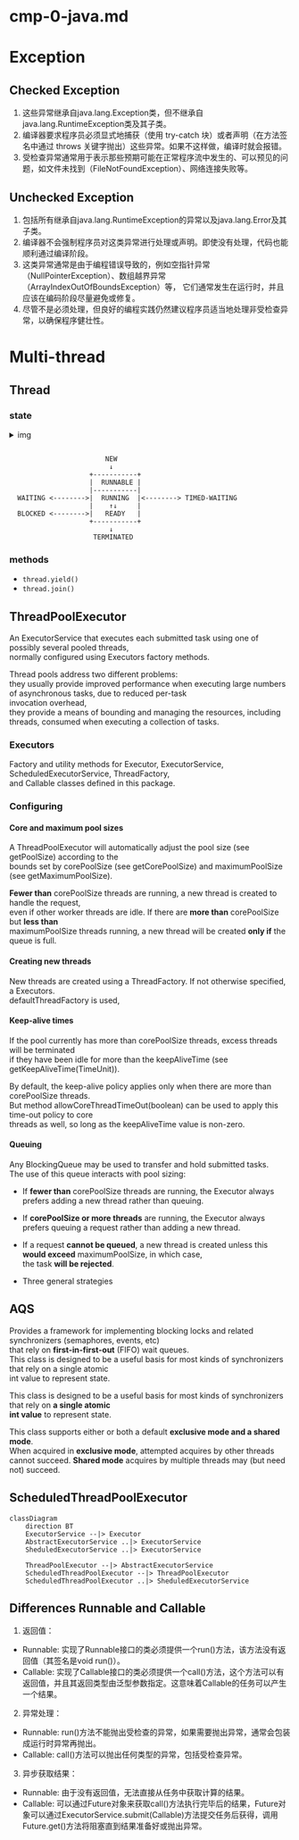 # cmp-0-java.md
# Exception 

## Checked Exception

1. 这些异常继承自java.lang.Exception类，但不继承自java.lang.RuntimeException类及其子类。
2. 编译器要求程序员必须显式地捕获（使用 try-catch 块）或者声明（在方法签名中通过 throws 关键字抛出）这些异常。如果不这样做，编译时就会报错。
3. 受检查异常通常用于表示那些预期可能在正常程序流中发生的、可以预见的问题，如文件未找到（FileNotFoundException）、网络连接失败等。

## Unchecked Exception 

1. 包括所有继承自java.lang.RuntimeException的异常以及java.lang.Error及其子类。
2. 编译器不会强制程序员对这类异常进行处理或声明。即使没有处理，代码也能顺利通过编译阶段。
3. 这类异常通常是由于编程错误导致的，例如空指针异常（NullPointerException）、数组越界异常（ArrayIndexOutOfBoundsException）等， 它们通常发生在运行时，并且应该在编码阶段尽量避免或修复。
4. 尽管不是必须处理，但良好的编程实践仍然建议程序员适当地处理非受检查异常，以确保程序健壮性。

# Multi-thread

## Thread

### state

<details>
<summary>img</summary>

![alt](https://oss.javaguide.cn/github/javaguide/java/concurrent/640.png)

</details>

```

                        NEW
                         ↓                     
                    +-----------+
                    |  RUNNABLE |
                    |-----------|
  WAITING <-------->|  RUNNING  |<--------> TIMED-WAITING 
                    |    ↑↓     |
  BLOCKED <-------->|   READY   |  
                    +-----------+
                         ↓
                     TERMINATED

```

### methods

- `thread.yield()`
- `thread.join()`


## ThreadPoolExecutor

An ExecutorService that executes each submitted task using one of possibly several pooled threads,  
normally configured using Executors factory methods.  

Thread pools address two different problems:  
they usually provide improved performance when executing large numbers of asynchronous tasks, due to reduced per-task   
invocation overhead,  
they provide a means of bounding and managing the resources, including threads, consumed when executing a collection of tasks.

### Executors

Factory and utility methods for Executor, ExecutorService, ScheduledExecutorService, ThreadFactory,  
and Callable classes defined in this package.

### Configuring

#### Core and maximum pool sizes

A ThreadPoolExecutor will automatically adjust the pool size (see getPoolSize) according to the  
bounds set by corePoolSize (see getCorePoolSize) and maximumPoolSize (see getMaximumPoolSize).


**Fewer than** corePoolSize threads are running, a new thread is created to handle the request,  
even if other worker threads are idle. If there are **more than** corePoolSize but **less than**  
maximumPoolSize threads running, a new thread will be created **only if** the queue is full.

#### Creating new threads

New threads are created using a ThreadFactory. If not otherwise specified, a Executors.  
defaultThreadFactory is used,

#### Keep-alive times

If the pool currently has more than corePoolSize threads, excess threads will be terminated  
if they have been idle for more than the keepAliveTime (see getKeepAliveTime(TimeUnit)).


By default, the keep-alive policy applies only when there are more than corePoolSize threads.  
But method allowCoreThreadTimeOut(boolean) can be used to apply this time-out policy to core  
threads as well, so long as the keepAliveTime value is non-zero.

#### Queuing

Any BlockingQueue may be used to transfer and hold submitted tasks.  
The use of this queue interacts with pool sizing:  

- If **fewer than** corePoolSize threads are running, the Executor always prefers adding a new thread rather than queuing.
- If **corePoolSize or more threads** are running, the Executor always prefers queuing a request rather than adding a new thread.
- If a request **cannot be queued**, a new thread is created unless this **would exceed** maximumPoolSize, in which case,  
  the task **will be rejected**.

- Three general strategies

## AQS

Provides a framework for implementing blocking locks and related synchronizers (semaphores, events, etc)  
that rely on **first-in-first-out** (FIFO) wait queues.  
This class is designed to be a useful basis for most kinds of synchronizers that rely on a single atomic  
int value to represent state.

This class is designed to be a useful basis for most kinds of synchronizers that rely on **a single atomic  
int value** to represent state.

This class supports either or both a default **exclusive mode and a shared mode**.  
When acquired in **exclusive mode**, attempted acquires by other threads cannot succeed.
**Shared mode** acquires by multiple threads may (but need not) succeed.

## ScheduledThreadPoolExecutor
```mermaid
classDiagram
    direction BT
    ExecutorService --|> Executor
    AbstractExecutorService ..|> ExecutorService
    SheduledExecutorService ..|> ExecutorService
    
    ThreadPoolExecutor --|> AbstractExecutorService
    ScheduledThreadPoolExecutor --|> ThreadPoolExecutor
    ScheduledThreadPoolExecutor ..|> SheduledExecutorService
```

## Differences Runnable and Callable

1. 返回值：

- Runnable: 实现了Runnable接口的类必须提供一个run()方法，该方法没有返回值（其签名是void run()）。
- Callable: 实现了Callable接口的类必须提供一个call()方法，这个方法可以有返回值，并且其返回类型由泛型参数指定。这意味着Callable的任务可以产生一个结果。

2. 异常处理：

- Runnable: run()方法不能抛出受检查的异常，如果需要抛出异常，通常会包装成运行时异常再抛出。
- Callable: call()方法可以抛出任何类型的异常，包括受检查异常。

3. 异步获取结果：

- Runnable: 由于没有返回值，无法直接从任务中获取计算的结果。
- Callable: 可以通过Future对象来获取call()方法执行完毕后的结果，Future对象可以通过ExecutorService.submit(Callable)方法提交任务后获得，调用Future.get()方法将阻塞直到结果准备好或抛出异常。
